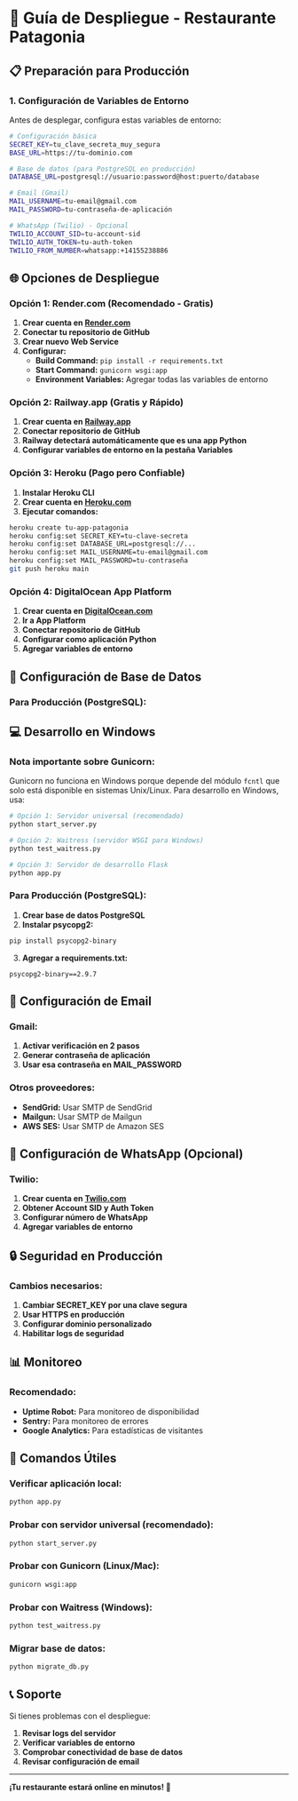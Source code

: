 # 🚀 Guía de Despliegue - Restaurante Patagonia

## 📋 Preparación para Producción

### 1. Configuración de Variables de Entorno

Antes de desplegar, configura estas variables de entorno:

```bash
# Configuración básica
SECRET_KEY=tu_clave_secreta_muy_segura
BASE_URL=https://tu-dominio.com

# Base de datos (para PostgreSQL en producción)
DATABASE_URL=postgresql://usuario:password@host:puerto/database

# Email (Gmail)
MAIL_USERNAME=tu-email@gmail.com
MAIL_PASSWORD=tu-contraseña-de-aplicación

# WhatsApp (Twilio) - Opcional
TWILIO_ACCOUNT_SID=tu-account-sid
TWILIO_AUTH_TOKEN=tu-auth-token
TWILIO_FROM_NUMBER=whatsapp:+14155238886
```

## 🌐 Opciones de Despliegue

### **Opción 1: Render.com (Recomendado - Gratis)**

1. **Crear cuenta en [Render.com](https://render.com)**
2. **Conectar tu repositorio de GitHub**
3. **Crear nuevo Web Service**
4. **Configurar:**
   - **Build Command:** `pip install -r requirements.txt`
   - **Start Command:** `gunicorn wsgi:app`
   - **Environment Variables:** Agregar todas las variables de entorno

### **Opción 2: Railway.app (Gratis y Rápido)**

1. **Crear cuenta en [Railway.app](https://railway.app)**
2. **Conectar repositorio de GitHub**
3. **Railway detectará automáticamente que es una app Python**
4. **Configurar variables de entorno en la pestaña Variables**

### **Opción 3: Heroku (Pago pero Confiable)**

1. **Instalar Heroku CLI**
2. **Crear cuenta en [Heroku.com](https://heroku.com)**
3. **Ejecutar comandos:**
```bash
heroku create tu-app-patagonia
heroku config:set SECRET_KEY=tu-clave-secreta
heroku config:set DATABASE_URL=postgresql://...
heroku config:set MAIL_USERNAME=tu-email@gmail.com
heroku config:set MAIL_PASSWORD=tu-contraseña
git push heroku main
```

### **Opción 4: DigitalOcean App Platform**

1. **Crear cuenta en [DigitalOcean.com](https://digitalocean.com)**
2. **Ir a App Platform**
3. **Conectar repositorio de GitHub**
4. **Configurar como aplicación Python**
5. **Agregar variables de entorno**

## 🔧 Configuración de Base de Datos

### Para Producción (PostgreSQL):

## 💻 Desarrollo en Windows

### Nota importante sobre Gunicorn:
Gunicorn no funciona en Windows porque depende del módulo `fcntl` que solo está disponible en sistemas Unix/Linux. Para desarrollo en Windows, usa:

```bash
# Opción 1: Servidor universal (recomendado)
python start_server.py

# Opción 2: Waitress (servidor WSGI para Windows)
python test_waitress.py

# Opción 3: Servidor de desarrollo Flask
python app.py
```

### Para Producción (PostgreSQL):

1. **Crear base de datos PostgreSQL**
2. **Instalar psycopg2:**
```bash
pip install psycopg2-binary
```

3. **Agregar a requirements.txt:**
```
psycopg2-binary==2.9.7
```

## 📧 Configuración de Email

### Gmail:
1. **Activar verificación en 2 pasos**
2. **Generar contraseña de aplicación**
3. **Usar esa contraseña en MAIL_PASSWORD**

### Otros proveedores:
- **SendGrid:** Usar SMTP de SendGrid
- **Mailgun:** Usar SMTP de Mailgun
- **AWS SES:** Usar SMTP de Amazon SES

## 📱 Configuración de WhatsApp (Opcional)

### Twilio:
1. **Crear cuenta en [Twilio.com](https://twilio.com)**
2. **Obtener Account SID y Auth Token**
3. **Configurar número de WhatsApp**
4. **Agregar variables de entorno**

## 🔒 Seguridad en Producción

### Cambios necesarios:
1. **Cambiar SECRET_KEY por una clave segura**
2. **Usar HTTPS en producción**
3. **Configurar dominio personalizado**
4. **Habilitar logs de seguridad**

## 📊 Monitoreo

### Recomendado:
- **Uptime Robot:** Para monitoreo de disponibilidad
- **Sentry:** Para monitoreo de errores
- **Google Analytics:** Para estadísticas de visitantes

## 🚀 Comandos Útiles

### Verificar aplicación local:
```bash
python app.py
```

### Probar con servidor universal (recomendado):
```bash
python start_server.py
```

### Probar con Gunicorn (Linux/Mac):
```bash
gunicorn wsgi:app
```

### Probar con Waitress (Windows):
```bash
python test_waitress.py
```

### Migrar base de datos:
```bash
python migrate_db.py
```

## 📞 Soporte

Si tienes problemas con el despliegue:
1. **Revisar logs del servidor**
2. **Verificar variables de entorno**
3. **Comprobar conectividad de base de datos**
4. **Revisar configuración de email**

---

**¡Tu restaurante estará online en minutos! 🎉** 